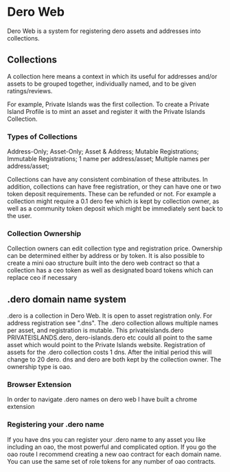 # Dero Web

Dero Web is a system for registering dero assets and addresses into collections.

## Collections

A collection here means a context in which its useful for addresses and/or assets to be grouped together, individually named, and to be given ratings/reviews.

For example, Private Islands was the first collection. To create a Private Island Profile is to mint an asset and register it with the Private Islands Collection. 

### Types of Collections

Address-Only; Asset-Only; Asset & Address; Mutable Registrations; Immutable Registrations; 1 name per address/asset; Multiple names per address/asset; 

Collections can have any consistent combination of these attributes. In addition, collections can have free registration, or they can have one or two token deposit requirements. These can be refunded or not. For example a collection might require a 0.1 dero fee which is kept by collection owner, as well as a community token deposit which might be immediately sent back to the user.

### Collection Ownership
Collection owners can edit collection type and registration price. Ownership can be determined either by address or by token. It is also possible to create a mini oao structure built into the dero web contract so that a collection has a ceo token as well as designated board tokens which can replace ceo if necessary

## .dero domain name system

.dero is a collection in Dero Web. It is open to asset registration only. For address registration see ".dns". The .dero collection allows multiple names per asset, and registration is mutable. This privateislands.dero PRIVATEISLANDS.dero, dero-islands.dero etc could all point to the same asset which would point to the Private Islands website. Registration of assets for the .dero collection costs 1 dns. After the initial period this will change to 20 dero. dns and dero are both kept by the collection owner. The ownership type is oao.

### Browser Extension
In order to navigate .dero names on dero web I have built a chrome extension

### Registering your .dero name
If you have dns you can register your .dero name to any asset you like including an oao, the most powerful and complicated option. If you go the oao route I recommend creating a new oao contract for each domain name. You can use the same set of role tokens for any number of oao contracts. 

